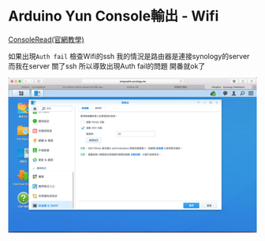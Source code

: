# Arduino Yun Console輸出 - Wifi

[ConsoleRead(官網教學)](https://www.arduino.cc/en/Tutorial/ConsoleRead)

如果出現`Auth fail` 檢查Wifi的ssh
我的情況是路由器是連接synology的server
而我在server 關了ssh 所以導致出現Auth fail的問題
開番就ok了

![2016-12-23](./media/2016-12-23.png)

